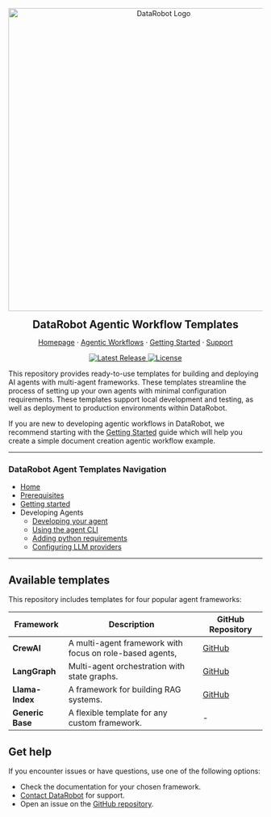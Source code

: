<p align="center">
  <a href="https://github.com/datarobot-community/datarobot-agent-templates">
    <img src="docs/img/datarobot_logo.avif" width="600px" alt="DataRobot Logo"/>
  </a>
</p>
<p align="center">
    <span style="font-size: 1.5em; font-weight: bold; display: block;">DataRobot Agentic Workflow Templates</span>
</p>

<p align="center">
  <a href="https://datarobot.com">Homepage</a>
  ·
  <a href="https://docs.datarobot.com/en/docs/gen-ai/genai-agents/index.html">Agentic Workflows</a>
  ·
  <a href="/docs/getting-started.md">Getting Started</a>
  ·
  <a href="https://docs.datarobot.com/en/docs/get-started/troubleshooting/general-help.html">Support</a>
</p>

<p align="center">
  <a href="https://github.com/datarobot-community/datarobot-agent-templates/tags">
    <img src="https://img.shields.io/github/v/tag/datarobot-community/datarobot-agent-templates?label=version" alt="Latest Release">
  </a>
  <a href="LICENSE.txt">
    <img src="https://img.shields.io/github/license/datarobot-community/datarobot-agent-templates" alt="License">
  </a>
</p>

This repository provides ready-to-use templates for building and deploying AI agents with multi-agent frameworks. 
These templates streamline the process of setting up your own agents with minimal configuration requirements. These 
templates support local development and testing, as well as deployment to production environments within DataRobot.

If you are new to developing agentic workflows in DataRobot, we recommend starting with the
[Getting Started](/docs/getting-started.md) guide which will help you create a simple document creation agentic workflow example.

---
### DataRobot Agent Templates Navigation
- [Home](/README.md)
- [Prerequisites](/docs/getting-started-prerequisites.md)
- [Getting started](/docs/getting-started.md)
- Developing Agents
  - [Developing your agent](/docs/developing-agents.md)
  - [Using the agent CLI](/docs/developing-agents-cli.md)
  - [Adding python requirements](/docs/developing-agents-python-requirements.md)
  - [Configuring LLM providers](/docs/developing-agents-llm-providers.md)
---

## Available templates

This repository includes templates for four popular agent frameworks:

| Framework | Description | GitHub Repository |
|-----------|-------------|-------------------|
| **CrewAI** | A multi-agent framework with focus on role-based agents, | [GitHub](https://github.com/crewAIInc/crewAI) |
| **LangGraph** | Multi-agent orchestration with state graphs. | [GitHub](https://github.com/langchain-ai/langgraph) |
| **Llama-Index** | A framework for building RAG systems. | [GitHub](https://github.com/run-llama/llama_index) |
| **Generic Base** | A flexible template for any custom framework. | - |

## Get help

If you encounter issues or have questions, use one of the following options:
- Check the documentation for your chosen framework.
- [Contact DataRobot](https://docs.datarobot.com/en/docs/get-started/troubleshooting/general-help.html) for support.
- Open an issue on the [GitHub repository](https://github.com/datarobot-community/datarobot-agent-templates).